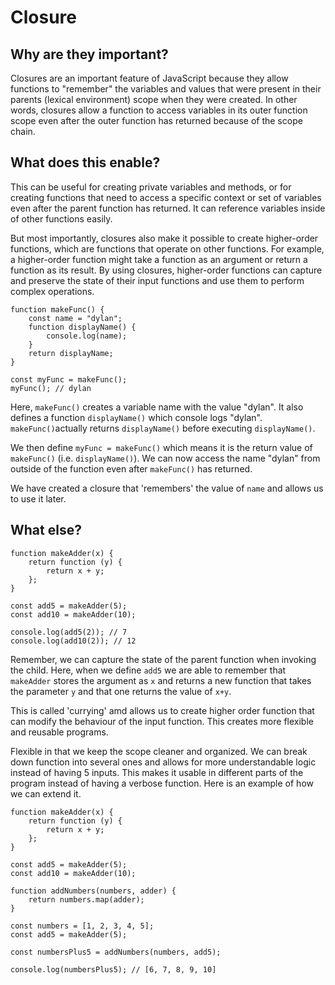 # Closure

## Why are they important?

Closures are an important feature of JavaScript because they allow functions to "remember" the variables and values that were present in their parents (lexical environment) scope when they were created. In other words, closures allow a function to access variables in its outer function scope even after the outer function has returned because of the scope chain.

## What does this enable?

This can be useful for creating private variables and methods, or for creating functions that need to access a specific context or set of variables even after the parent function has returned. It can reference variables inside of other functions easily.

But most importantly, closures also make it possible to create higher-order functions, which are functions that operate on other functions. For example, a higher-order function might take a function as an argument or return a function as its result. By using closures, higher-order functions can capture and preserve the state of their input functions and use them to perform complex operations.

    function makeFunc() {
        const name = "dylan";
        function displayName() {
            console.log(name);
        }
        return displayName;
    }

    const myFunc = makeFunc();
    myFunc(); // dylan

Here, `makeFunc()` creates a variable name with the value "dylan". It also defines a function `displayName()` which console logs "dylan". `makeFunc()`actually returns `displayName()` before executing `displayName()`.

We then define `myFunc = makeFunc()` which means it is the return value of `makeFunc()` (i.e. `displayName()`). We can now access the name "dylan" from outside of the function even after `makeFunc()` has returned.

We have created a closure that 'remembers' the value of `name` and allows us to use it later.

## What else?

    function makeAdder(x) {
        return function (y) {
            return x + y;
        };
    }

    const add5 = makeAdder(5);
    const add10 = makeAdder(10);

    console.log(add5(2)); // 7
    console.log(add10(2)); // 12

Remember, we can capture the state of the parent function when invoking the child. Here, when we define `add5` we are able to remember that `makeAdder` stores the argument as `x` and returns a new function that takes the parameter `y` and that one returns the value of `x+y`.

This is called 'currying' amd allows us to create higher order function that can modify the behaviour of the input function. This creates more flexible and reusable programs.

Flexible in that we keep the scope cleaner and organized. We can break down function into several ones and allows for more understandable logic instead of having 5 inputs. This makes it usable in different parts of the program instead of having a verbose function. Here is an example of how we can extend it.

    function makeAdder(x) {
        return function (y) {
            return x + y;
        };
    }

    const add5 = makeAdder(5);
    const add10 = makeAdder(10);

    function addNumbers(numbers, adder) {
        return numbers.map(adder);
    }

    const numbers = [1, 2, 3, 4, 5];
    const add5 = makeAdder(5);

    const numbersPlus5 = addNumbers(numbers, add5);

    console.log(numbersPlus5); // [6, 7, 8, 9, 10]
